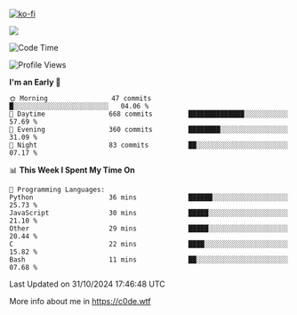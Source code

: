[![ko-fi](https://ko-fi.com/img/githubbutton_sm.svg)](https://ko-fi.com/Z8Z4Y2LKX)

<a href="https://wakatime.com"><img src="https://wakatime.com/share/@c0dezin/b7f18a7c-ab3a-40b8-8bc7-b1b7bf71f1d6.svg" /></a>

<!--START_SECTION:waka-->
![Code Time](http://img.shields.io/badge/Code%20Time-132%20hrs%2029%20mins-blue)

![Profile Views](http://img.shields.io/badge/Profile%20Views-2-blue)

**I'm an Early 🐤** 

```text
🌞 Morning                47 commits          █░░░░░░░░░░░░░░░░░░░░░░░░   04.06 % 
🌆 Daytime                668 commits         ██████████████░░░░░░░░░░░   57.69 % 
🌃 Evening                360 commits         ████████░░░░░░░░░░░░░░░░░   31.09 % 
🌙 Night                  83 commits          ██░░░░░░░░░░░░░░░░░░░░░░░   07.17 % 
```


📊 **This Week I Spent My Time On** 

```text
💬 Programming Languages: 
Python                   36 mins             ██████░░░░░░░░░░░░░░░░░░░   25.73 % 
JavaScript               30 mins             █████░░░░░░░░░░░░░░░░░░░░   21.10 % 
Other                    29 mins             █████░░░░░░░░░░░░░░░░░░░░   20.44 % 
C                        22 mins             ████░░░░░░░░░░░░░░░░░░░░░   15.82 % 
Bash                     11 mins             ██░░░░░░░░░░░░░░░░░░░░░░░   07.68 % 
```


 Last Updated on 31/10/2024 17:46:48 UTC
<!--END_SECTION:waka-->

More info about me in https://c0de.wtf
